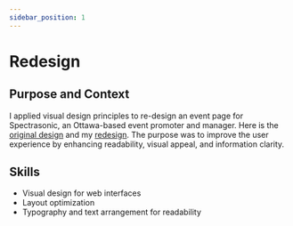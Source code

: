 ```yaml
---
sidebar_position: 1
---
```

# Redesign

## Purpose and Context

I applied visual design principles to re-design an event page for Spectrasonic, an Ottawa-based event promoter and manager. Here is the [original design](https://www.dropbox.com/scl/fi/pqidx0g6haymvkha2fs18/Design-Overview-Original-Jade-Guinoiseau-TWR2010.png?rlkey=aopvkf1gu9ocsw2v6nndxyy82&st=kvpii761&dl=0) and my [redesign](https://www.dropbox.com/scl/fi/j67bv3tu3to2zf335ieu0/Design-Overview-Redesign-Jade-Guinoiseau-TWR2010.png?rlkey=b384hwkyndo4r1tx3jo4khlst&st=ketxyctf&dl=0). The purpose was to improve the user experience by enhancing readability, visual appeal, and information clarity.

## Skills
- Visual design for web interfaces
- Layout optimization 
- Typography and text arrangement for readability 

